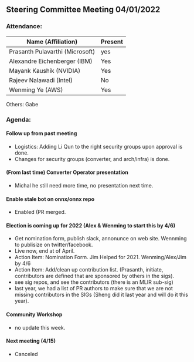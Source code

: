 ## Steering Committee Meeting 04/01/2022

### Attendance:

| Name (Affiliation)              | Present  |
| ------------------------------- | -------- |
| Prasanth Pulavarthi (Microsoft) | yes      |
| Alexandre Eichenberger (IBM)    | Yes      |
| Mayank Kaushik (NVIDIA)         | Yes      |
| Rajeev Nalawadi (Intel)         | No       |
| Wenming Ye (AWS)                | Yes     |

Others: Gabe   

### Agenda:
  #### Follow up from past meeting
  - Logistics: Adding Li Qun to the right security groups upon approval is done.
  - Changes for security groups (converter, and arch/infra) is done.
   
  #### (From last time) Converter Operator presentation 
  - Michal he still need more time, no presentation next time.

  #### Enable stale bot on onnx/onnx repo
  - Enabled (PR merged.

  #### Election is coming up for 2022   (Alex & Wenming to start this by 4/6)
  - Get nomination form, publish slack, annonunce on web site. Wennming to publisize on twitter/facebook.
  - Live now, end at of April.
  - Action Item: Nomination Form. Jim Helped for 2021. Wenming/Alex/Jim by 4/6 
  - Action Item: Add/clean up contribution list. (Prasanth, initiate, contributors are defined that are sponsored by others in the sigs).
  - see sig repos, and see the contributors (there is an MLIR sub-sig)
  - last year, we had a list of PR authors to make sure that we are not missing contributors in the SIGs (Sheng did it last year and will do it this year).

  #### Community Workshop 
  - no update this week.

   #### Next meeting (4/15)
  - Canceled

  
